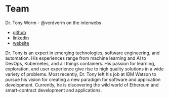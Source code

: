 # Team

Dr. Tony Worm - @verdverm on the interwebs

- [github](https://github.com/verdverm)
- [linkedin](https://www.linkedin.com/in/dr-tony-worm-54293336/)
- [website](https://verdverm.com)

Dr. Tony is an expert in emerging technologies, software engineering, and automation.
His experiences range from machine learning and AI to DevOps, Kubernetes, and all things containers.
His passion for learning, exploration, and user experience give rise to high quality solutions in a wide variety of problems.
Most recently, Dr. Tony left his job at IBM Watson to pursue his vision for creating a new paradigm for software and application development.
Currently, he is discovering the wild world of Ethereum and smart-contract development and applications.

